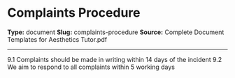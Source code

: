 # Complaints Procedure

**Type:** document
**Slug:** complaints-procedure
**Source:** Complete Document Templates for Aesthetics Tutor.pdf

---

9.1 Complaints should be made in writing within 14 days of the incident
9.2 We aim to respond to all complaints within 5 working days